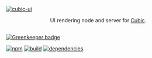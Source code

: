[![cubic-ui](https://i.imgur.com/y38cUhF.png)](https://github.com/nexus-devs/cubic-ui)

<p align='center'>UI rendering node and server for <a href='https://github.com/nexus-devs/cubic'>Cubic</a>.</p>

##  

[![Greenkeeper badge](https://badges.greenkeeper.io/cubic-js/cubic-ui.svg)](https://greenkeeper.io/)

[![npm](https://img.shields.io/npm/v/cubic-ui.svg)](https://npmjs.org/cubic-ui)
[![build](https://ci.nexus-stats.com/api/badges/cubic-js/cubic-ui/status.svg)](https://ci.nexus-stats.com/cubic-js/cubic-ui)
[![dependencies](https://david-dm.org/cubic-js/cubic-ui.svg)](https://david-dm.org/cubic-js/cubic-ui)

<br>
<br>
